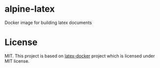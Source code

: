 # alpine-latex
Docker image for building latex documents

# License
MIT. This project is based on [latex-docker](https://github.com/blang/latex-docker) project which is licensed under MIT license.

